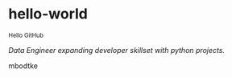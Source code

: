 # hello-world
<small>Hello GitHub</small>

<em>Data Engineer expanding developer skillset with python projects.</em>


mbodtke
